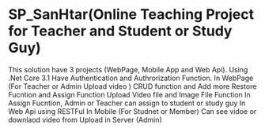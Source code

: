 # SP_SanHtar(Online Teaching Project for Teacher and Student or Study Guy)
This solution have 3 projects (WebPage, Mobile App and Web Api).
Using .Net Core 3.1
Have Authentication and Authrorization Function.
In WebPage (For Teacher or Admin Upload video )
CRUD function and Add more Restore Fucntion and Assign Function
Upload Video file and Image File Function
In Assign Fucntion, Admin or Teacher can assign to student or study guy
In Web Api using RESTFul
In Mobile (For Studnet or Member)
Can see vidoe or downlaod video from Upload in Server (Admin)

